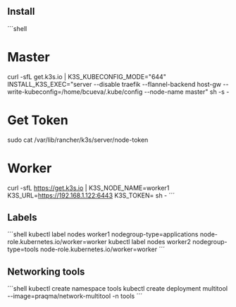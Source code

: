 ## Install

´´´shell
# Master
curl -sfL get.k3s.io | K3S_KUBECONFIG_MODE="644" INSTALL_K3S_EXEC="server --disable traefik --flannel-backend host-gw --write-kubeconfig=/home/bcueva/.kube/config --node-name master" sh -s -
# Get Token
sudo cat /var/lib/rancher/k3s/server/node-token

# Worker
curl -sfL https://get.k3s.io | K3S_NODE_NAME=worker1 K3S_URL=https://192.168.1.122:6443 K3S_TOKEN=<TOKEN> sh -
´´´

## Labels

´´´shell
kubectl label nodes worker1 nodegroup-type=applications node-role.kubernetes.io/worker=worker
kubectl label nodes worker2 nodegroup-type=tools node-role.kubernetes.io/worker=worker
´´´


## Networking tools

´´´shell
kubectl create namespace tools
kubectl create deployment multitool --image=praqma/network-multitool -n tools
´´´